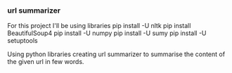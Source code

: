 ### url summarizer
For this project I'll be using libraries
pip install -U nltk
pip install BeautifulSoup4
pip install -U numpy
pip install -U sumy
pip install -U setuptools

Using python libraries creating url summarizer to summarise the content of the given url in few words.
